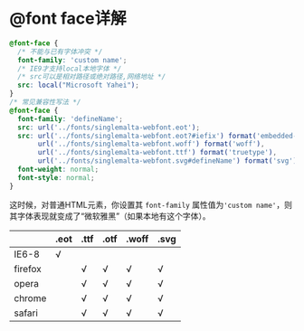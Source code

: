 # @font face详解

```css
@font-face {
  /* 不能与已有字体冲突 */
  font-family: 'custom name';
  /* IE9才支持local本地字体 */
  /* src可以是相对路径或绝对路径,网络地址 */
  src: local("Microsoft Yahei");
}
/* 常见兼容性写法 */
@font-face {
  font-family: 'defineName';
  src: url('../fonts/singlemalta-webfont.eot');
  src: url('../fonts/singlemalta-webfont.eot?#iefix') format('embedded-opentype'),
       url('../fonts/singlemalta-webfont.woff') format('woff'),
       url('../fonts/singlemalta-webfont.ttf') format('truetype'),
       url('../fonts/singlemalta-webfont.svg#defineName') format('svg');
  font-weight: normal;
  font-style: normal;
}
```

这时候，对普通HTML元素，你设置其 `font-family` 属性值为`'custom name'`，则其字体表现就变成了“微软雅黑”（如果本地有这个字体）。



|         | .eot | .ttf | .otf | .woff | .svg |
| ------- | ---- | ---- | ---- | ----- | ---- |
| IE6-8   | √    |      |      |       |      |
| firefox |      | √    | √    | √     | √    |
| opera   |      | √    | √    | √     | √    |
| chrome  |      | √    | √    | √     | √    |
| safari  |      | √    | √    | √     | √    |
